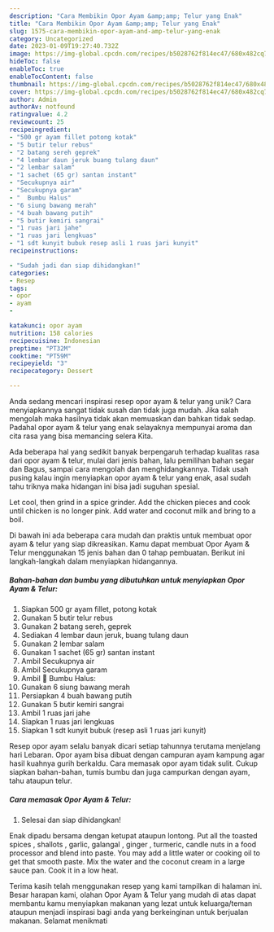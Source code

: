 ```yaml
---
description: "Cara Membikin Opor Ayam &amp;amp; Telur yang Enak"
title: "Cara Membikin Opor Ayam &amp;amp; Telur yang Enak"
slug: 1575-cara-membikin-opor-ayam-and-amp-telur-yang-enak
category: Uncategorized
date: 2023-01-09T19:27:40.732Z
image: https://img-global.cpcdn.com/recipes/b5028762f814ec47/680x482cq70/opor-ayam-telur-foto-resep-utama.jpg
hideToc: false
enableToc: true
enableTocContent: false
thumbnail: https://img-global.cpcdn.com/recipes/b5028762f814ec47/680x482cq70/opor-ayam-telur-foto-resep-utama.jpg
cover: https://img-global.cpcdn.com/recipes/b5028762f814ec47/680x482cq70/opor-ayam-telur-foto-resep-utama.jpg
author: Admin
authorAv: notfound
ratingvalue: 4.2
reviewcount: 25
recipeingredient:
- "500 gr ayam fillet potong kotak"
- "5 butir telur rebus"
- "2 batang sereh geprek"
- "4 lembar daun jeruk buang tulang daun"
- "2 lembar salam"
- "1 sachet (65 gr) santan instant"
- "Secukupnya air"
- "Secukupnya garam"
- "  Bumbu Halus"
- "6 siung bawang merah"
- "4 buah bawang putih"
- "5 butir kemiri sangrai"
- "1 ruas jari jahe"
- "1 ruas jari lengkuas"
- "1 sdt kunyit bubuk resep asli 1 ruas jari kunyit"
recipeinstructions:

- "Sudah jadi dan siap dihidangkan!"
categories:
- Resep
tags:
- opor
- ayam
- 

katakunci: opor ayam  
nutrition: 158 calories
recipecuisine: Indonesian
preptime: "PT32M"
cooktime: "PT59M"
recipeyield: "3"
recipecategory: Dessert

---
```





Anda sedang mencari inspirasi resep opor ayam &amp; telur yang unik? Cara menyiapkannya sangat tidak susah dan tidak juga mudah. Jika salah mengolah maka hasilnya tidak akan memuaskan dan bahkan tidak sedap. Padahal opor ayam &amp; telur yang enak selayaknya mempunyai aroma dan cita rasa yang bisa memancing selera Kita.





Ada beberapa hal yang sedikit banyak berpengaruh terhadap kualitas rasa dari opor ayam &amp; telur, mulai dari jenis bahan, lalu pemilihan bahan segar dan Bagus, sampai cara mengolah dan menghidangkannya. Tidak usah pusing kalau ingin menyiapkan opor ayam &amp; telur yang enak,      asal sudah tahu triknya maka hidangan ini bisa jadi suguhan spesial.














Let cool, then grind in a spice grinder. Add the chicken pieces and cook until chicken is no longer pink. Add water and coconut milk and bring to a boil.






Di bawah ini ada beberapa cara mudah dan praktis untuk membuat opor ayam &amp; telur yang siap dikreasikan. Kamu dapat membuat Opor Ayam &amp; Telur menggunakan 15 jenis bahan dan 0 tahap pembuatan. Berikut ini langkah-langkah dalam menyiapkan hidangannya.

<!--inarticleads1-->

##### Bahan-bahan dan bumbu yang dibutuhkan untuk menyiapkan Opor Ayam &amp; Telur:

1. Siapkan 500 gr ayam fillet, potong kotak
1. Gunakan 5 butir telur rebus
1. Gunakan 2 batang sereh, geprek
1. Sediakan 4 lembar daun jeruk, buang tulang daun
1. Gunakan 2 lembar salam
1. Gunakan 1 sachet (65 gr) santan instant
1. Ambil Secukupnya air
1. Ambil Secukupnya garam
1. Ambil  🐔 Bumbu Halus:
1. Gunakan 6 siung bawang merah
1. Persiapkan 4 buah bawang putih
1. Gunakan 5 butir kemiri sangrai
1. Ambil 1 ruas jari jahe
1. Siapkan 1 ruas jari lengkuas
1. Siapkan 1 sdt kunyit bubuk (resep asli 1 ruas jari kunyit)


Resep opor ayam selalu banyak dicari setiap tahunnya terutama menjelang hari Lebaran. Opor ayam bisa dibuat dengan campuran ayam kampung agar hasil kuahnya gurih berkaldu. Cara memasak opor ayam tidak sulit. Cukup siapkan bahan-bahan, tumis bumbu dan juga campurkan dengan ayam, tahu ataupun telur. 

<!--inarticleads2-->

##### Cara memasak Opor Ayam &amp; Telur:


1. Selesai dan siap dihidangkan!

Enak dipadu bersama dengan ketupat ataupun lontong. Put all the toasted spices , shallots , garlic, galangal , ginger , turmeric, candle nuts in a food processor and blend into paste. You may add a little water or cooking oil to get that smooth paste. Mix the water and the coconut cream in a large sauce pan. Cook it in a low heat. 

Terima kasih telah menggunakan resep yang kami tampilkan di halaman ini. Besar harapan kami, olahan Opor Ayam &amp; Telur yang mudah di atas dapat membantu kamu menyiapkan makanan yang lezat untuk keluarga/teman ataupun menjadi inspirasi bagi anda yang berkeinginan untuk berjualan makanan. Selamat menikmati
